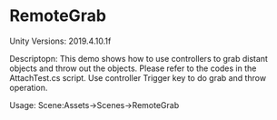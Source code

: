 # RemoteGrab

Unity Versions:
2019.4.10.1f

Descriptopn:
This demo shows how to use controllers to grab distant objects and throw out the objects. Please refer to the codes in the AttachTest.cs script.
Use controller Trigger key to do grab and throw operation. 

Usage: 
Scene:Assets->Scenes->RemoteGrab